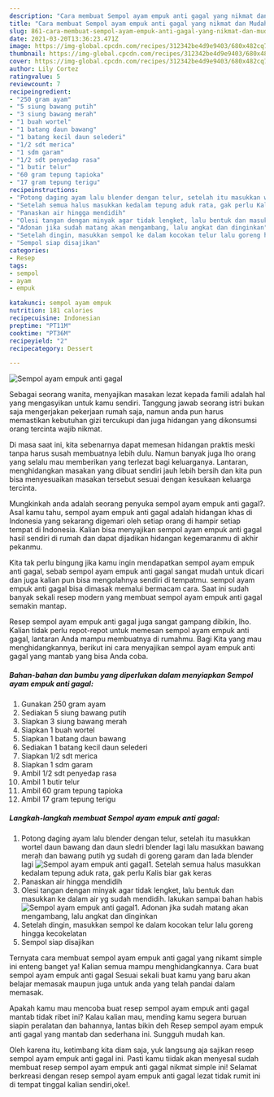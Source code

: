 ```yaml
---
description: "Cara membuat Sempol ayam empuk anti gagal yang nikmat dan Mudah Dibuat"
title: "Cara membuat Sempol ayam empuk anti gagal yang nikmat dan Mudah Dibuat"
slug: 861-cara-membuat-sempol-ayam-empuk-anti-gagal-yang-nikmat-dan-mudah-dibuat
date: 2021-03-20T13:36:23.471Z
image: https://img-global.cpcdn.com/recipes/312342be4d9e9403/680x482cq70/sempol-ayam-empuk-anti-gagal-foto-resep-utama.jpg
thumbnail: https://img-global.cpcdn.com/recipes/312342be4d9e9403/680x482cq70/sempol-ayam-empuk-anti-gagal-foto-resep-utama.jpg
cover: https://img-global.cpcdn.com/recipes/312342be4d9e9403/680x482cq70/sempol-ayam-empuk-anti-gagal-foto-resep-utama.jpg
author: Lily Cortez
ratingvalue: 5
reviewcount: 7
recipeingredient:
- "250 gram ayam"
- "5 siung bawang putih"
- "3 siung bawang merah"
- "1 buah wortel"
- "1 batang daun bawang"
- "1 batang kecil daun selederi"
- "1/2 sdt merica"
- "1 sdm garam"
- "1/2 sdt penyedap rasa"
- "1 butir telur"
- "60 gram tepung tapioka"
- "17 gram tepung terigu"
recipeinstructions:
- "Potong daging ayam lalu blender dengan telur, setelah itu masukkan wortel daun bawang dan daun sledri blender lagi lalu masukkan bawang merah dan bawang putih yg sudah di goreng garam dan lada blender lagi"
- "Setelah semua halus masukkan kedalam tepung aduk rata, gak perlu Kalis biar gak keras"
- "Panaskan air hingga mendidih"
- "Olesi tangan dengan minyak agar tidak lengket, lalu bentuk dan masukkan ke dalam air yg sudah mendidih. lakukan sampai bahan habis"
- "Adonan jika sudah matang akan mengambang, lalu angkat dan dinginkan"
- "Setelah dingin, masukkan sempol ke dalam kocokan telur lalu goreng hingga kecokelatan"
- "Sempol siap disajikan"
categories:
- Resep
tags:
- sempol
- ayam
- empuk

katakunci: sempol ayam empuk 
nutrition: 181 calories
recipecuisine: Indonesian
preptime: "PT11M"
cooktime: "PT36M"
recipeyield: "2"
recipecategory: Dessert

---
```



![Sempol ayam empuk anti gagal](https://img-global.cpcdn.com/recipes/312342be4d9e9403/680x482cq70/sempol-ayam-empuk-anti-gagal-foto-resep-utama.jpg)

Sebagai seorang wanita, menyajikan masakan lezat kepada famili adalah hal yang mengasyikan untuk kamu sendiri. Tanggung jawab seorang istri bukan saja mengerjakan pekerjaan rumah saja, namun anda pun harus memastikan kebutuhan gizi tercukupi dan juga hidangan yang dikonsumsi orang tercinta wajib nikmat.

Di masa  saat ini, kita sebenarnya dapat memesan hidangan praktis meski tanpa harus susah membuatnya lebih dulu. Namun banyak juga lho orang yang selalu mau memberikan yang terlezat bagi keluarganya. Lantaran, menghidangkan masakan yang dibuat sendiri jauh lebih bersih dan kita pun bisa menyesuaikan masakan tersebut sesuai dengan kesukaan keluarga tercinta. 



Mungkinkah anda adalah seorang penyuka sempol ayam empuk anti gagal?. Asal kamu tahu, sempol ayam empuk anti gagal adalah hidangan khas di Indonesia yang sekarang digemari oleh setiap orang di hampir setiap tempat di Indonesia. Kalian bisa menyajikan sempol ayam empuk anti gagal hasil sendiri di rumah dan dapat dijadikan hidangan kegemaranmu di akhir pekanmu.

Kita tak perlu bingung jika kamu ingin mendapatkan sempol ayam empuk anti gagal, sebab sempol ayam empuk anti gagal sangat mudah untuk dicari dan juga kalian pun bisa mengolahnya sendiri di tempatmu. sempol ayam empuk anti gagal bisa dimasak memalui bermacam cara. Saat ini sudah banyak sekali resep modern yang membuat sempol ayam empuk anti gagal semakin mantap.

Resep sempol ayam empuk anti gagal juga sangat gampang dibikin, lho. Kalian tidak perlu repot-repot untuk memesan sempol ayam empuk anti gagal, lantaran Anda mampu membuatnya di rumahmu. Bagi Kita yang mau menghidangkannya, berikut ini cara menyajikan sempol ayam empuk anti gagal yang mantab yang bisa Anda coba.

<!--inarticleads1-->

##### Bahan-bahan dan bumbu yang diperlukan dalam menyiapkan Sempol ayam empuk anti gagal:

1. Gunakan 250 gram ayam
1. Sediakan 5 siung bawang putih
1. Siapkan 3 siung bawang merah
1. Siapkan 1 buah wortel
1. Siapkan 1 batang daun bawang
1. Sediakan 1 batang kecil daun selederi
1. Siapkan 1/2 sdt merica
1. Siapkan 1 sdm garam
1. Ambil 1/2 sdt penyedap rasa
1. Ambil 1 butir telur
1. Ambil 60 gram tepung tapioka
1. Ambil 17 gram tepung terigu




<!--inarticleads2-->

##### Langkah-langkah membuat Sempol ayam empuk anti gagal:

1. Potong daging ayam lalu blender dengan telur, setelah itu masukkan wortel daun bawang dan daun sledri blender lagi lalu masukkan bawang merah dan bawang putih yg sudah di goreng garam dan lada blender lagi
<img src="https://img-global.cpcdn.com/steps/a7d39eae9f5bd894/160x128cq70/sempol-ayam-empuk-anti-gagal-langkah-memasak-1-foto.jpg" alt="Sempol ayam empuk anti gagal">1. Setelah semua halus masukkan kedalam tepung aduk rata, gak perlu Kalis biar gak keras
1. Panaskan air hingga mendidih
1. Olesi tangan dengan minyak agar tidak lengket, lalu bentuk dan masukkan ke dalam air yg sudah mendidih. lakukan sampai bahan habis
<img src="//assets-global.cpcdn.com/assets/icons/button_play-2c75c40dde080a61004c1f40b05d8f140eaff45d7e9e6481dc71c63d2e7c4909.png" alt="Sempol ayam empuk anti gagal">1. Adonan jika sudah matang akan mengambang, lalu angkat dan dinginkan
1. Setelah dingin, masukkan sempol ke dalam kocokan telur lalu goreng hingga kecokelatan
1. Sempol siap disajikan




Ternyata cara membuat sempol ayam empuk anti gagal yang nikamt simple ini enteng banget ya! Kalian semua mampu menghidangkannya. Cara buat sempol ayam empuk anti gagal Sesuai sekali buat kamu yang baru akan belajar memasak maupun juga untuk anda yang telah pandai dalam memasak.

Apakah kamu mau mencoba buat resep sempol ayam empuk anti gagal mantab tidak ribet ini? Kalau kalian mau, mending kamu segera buruan siapin peralatan dan bahannya, lantas bikin deh Resep sempol ayam empuk anti gagal yang mantab dan sederhana ini. Sungguh mudah kan. 

Oleh karena itu, ketimbang kita diam saja, yuk langsung aja sajikan resep sempol ayam empuk anti gagal ini. Pasti kamu tiidak akan menyesal sudah membuat resep sempol ayam empuk anti gagal nikmat simple ini! Selamat berkreasi dengan resep sempol ayam empuk anti gagal lezat tidak rumit ini di tempat tinggal kalian sendiri,oke!.

